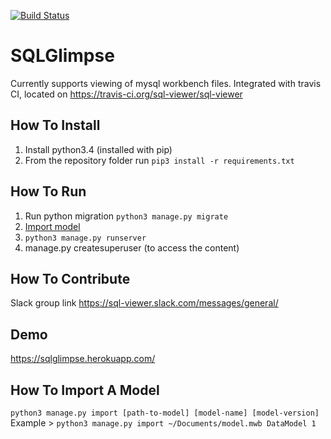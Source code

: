 [![Build Status](https://travis-ci.org/sql-viewer/SQLGlimpse.svg?branch=master)](https://travis-ci.org/sql-viewer/SQLGlimpse)

# SQLGlimpse

Currently supports viewing of mysql workbench files. 
Integrated with travis CI, located on https://travis-ci.org/sql-viewer/sql-viewer

## How To Install

1. Install python3.4 (installed with pip)
2. From the repository folder run `pip3 install -r requirements.txt`

## How To Run

1. Run python migration `python3 manage.py migrate`
2. [Import model](#how-to-import-a-model)
3. `python3 manage.py runserver`
4. manage.py createsuperuser (to access the content)

## How To Contribute

Slack group link https://sql-viewer.slack.com/messages/general/

## Demo
https://sqlglimpse.herokuapp.com/

## How To Import A Model
`python3 manage.py import [path-to-model] [model-name] [model-version]`
Example > `python3 manage.py import ~/Documents/model.mwb DataModel 1`

